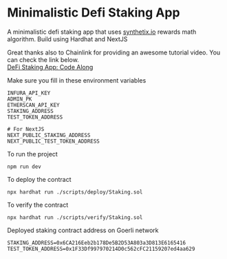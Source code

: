 # Minimalistic Defi Staking App

A minimalistic defi staking app that uses [synthetix.io](https://synthetix.io/) rewards math algorithm. Build using Hardhat and NextJS

Great thanks also to Chainlink for providing an awesome tutorial video. You can check the link below. <br />
[DeFi Staking App: Code Along](https://www.youtube.com/watch?v=-48_hdo9_gg)

Make sure you fill in these environment variables
```shell
INFURA_API_KEY
ADMIN_PK
ETHERSCAN_API_KEY
STAKING_ADDRESS
TEST_TOKEN_ADDRESS

# For NextJS
NEXT_PUBLIC_STAKING_ADDRESS
NEXT_PUBLIC_TEST_TOKEN_ADDRESS
```

To run the project

```shell
npm run dev
```

To deploy the contract
```shell
npx hardhat run ./scripts/deploy/Staking.sol
```

To verify the contract
```shell
npx hardhat run ./scripts/verify/Staking.sol
```

Deployed staking contract address on Goerli network
```shell
STAKING_ADDRESS=0x6CA216Eeb2b178De5B2D53A803a3D813E6165416
TEST_TOKEN_ADDRESS=0x1F33Df997970214D0c562cFC21159207ed4aa629
```